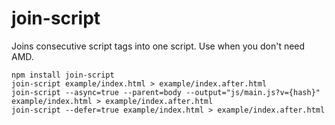 # join-script

Joins consecutive script tags into one script.
Use when you don't need AMD.



```
npm install join-script
join-script example/index.html > example/index.after.html
join-script --async=true --parent=body --output="js/main.js?v={hash}" example/index.html > example/index.after.html
join-script --defer=true example/index.html > example/index.after.html
```
